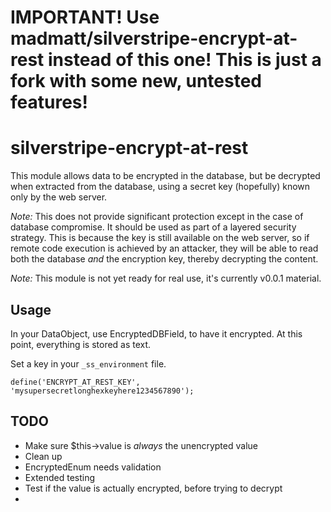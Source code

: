 # IMPORTANT! Use madmatt/silverstripe-encrypt-at-rest instead of this one! This is just a fork with some new, untested features!

# silverstripe-encrypt-at-rest

This module allows data to be encrypted in the database, but be decrypted when extracted from the database, using a
secret key (hopefully) known only by the web server.

*Note:* This does not provide significant protection except in the case of database compromise. It should be used as
part of a layered security strategy. This is because the key is still available on the web server, so if remote code
execution is achieved by an attacker, they will be able to read both the database *and* the encryption key, thereby
decrypting the content.

*Note:* This module is not yet ready for real use, it's currently v0.0.1 material.

## Usage

In your DataObject, use EncryptedDBField, to have it encrypted. At this point, everything is stored as text.

Set a key in your `_ss_environment` file. 
 
 ```define('ENCRYPT_AT_REST_KEY', 'mysupersecretlonghexkeyhere1234567890');```




## TODO

- Make sure $this->value is _always_ the unencrypted value
- Clean up
- EncryptedEnum needs validation
- Extended testing
- Test if the value is actually encrypted, before trying to decrypt
- 
